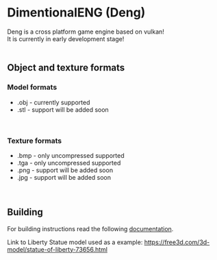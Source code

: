 # DimentionalENG (Deng)

Deng is a cross platform game engine based on vulkan! <br> 
It is currently in early development stage! <br>
<br>

## Object and texture formats
### Model formats
* .obj - currently supported <br>
* .stl - support will be added soon <br>
<br>

### Texture formats
* .bmp - only uncompressed supported <br>
* .tga - only uncompressed supported <br>
* .png - support will be added soon <br>
* .jpg - support will be added soon <br>
<br>

## Building

For building instructions read the following [documentation](BUILD.md). <br>
    
Link to Liberty Statue model used as a example: https://free3d.com/3d-model/statue-of-liberty-73656.html <br> 
 

 
